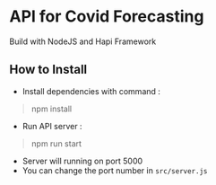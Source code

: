 # API for Covid Forecasting

Build with NodeJS and Hapi Framework

## How to Install

* Install dependencies with command : 
> npm install

* Run API server :
> npm run start

* Server will running on port 5000
* You can change the port number in `src/server.js`
